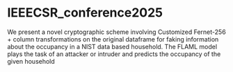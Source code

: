 # IEEECSR_conference2025
We present a novel cryptographic scheme involving Customized Fernet-256 + column transformations on the original dataframe for faking information about the occupancy in a NIST data based household. The FLAML model plays the task of an attacker or intruder and predicts the occupancy of the given household
